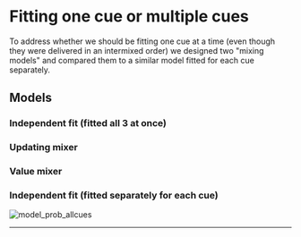 
# Fitting one cue or multiple cues
To address whether we should be fitting one cue at a time (even though they were delivered in an intermixed order) we designed two "mixing models" and compared them to a similar model fitted for each cue separately.

## Models
### Independent fit (fitted all 3 at once)
### Updating mixer
### Value mixer
### Independent fit (fitted separately for each cue)

![model_prob_allcues](img/model_prob_allcues.png)

---

